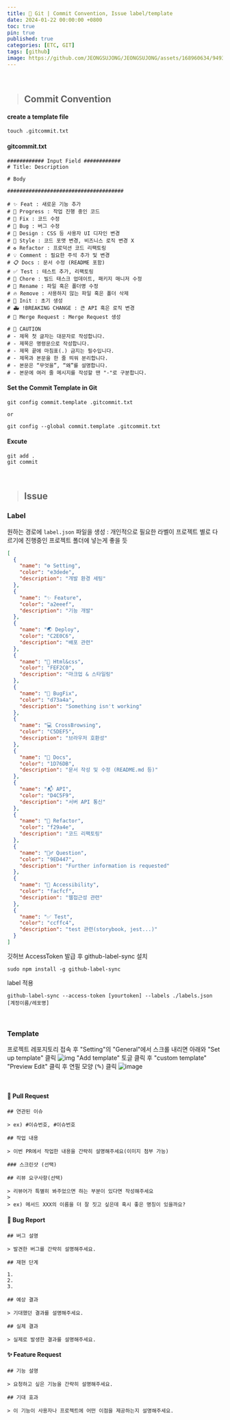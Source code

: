 ```yaml
---
title: 👀 Git | Commit Convention, Issue label/template
date: 2024-01-22 00:00:00 +0800
toc: true
pin: true
published: true
categories: [ETC, GIT]
tags: [github]
image: https://github.com/JEONGSUJONG/JEONGSUJONG/assets/168960634/9493772d-5a56-497b-90a3-87a8c7cfe761
---
```


<br>

> ## Commit Convention

#### create a template file

```shell
touch .gitcommit.txt
```

#### gitcommit.txt

```
############ Input Field ############
# Title: Description

# Body

######################################

# ✨ Feat : 새로운 기능 추가
# 🚧 Progress : 작업 진행 중인 코드
# 🎯 Fix : 코드 수정
# 🐛 Bug : 버그 수정
# 🎨 Design : CSS 등 사용자 UI 디자인 변경
# 💄 Style : 코드 포맷 변경, 비즈니스 로직 변경 X
# ♻️ Refactor : 프로덕션 코드 리팩토링
# 💡 Comment : 필요한 주석 추가 및 변경
# 📋 Docs : 문서 수정 (README 포함)
# ✅ Test : 테스트 추가, 리팩토링
# 🔖 Chore : 빌드 태스크 업데이트, 패키지 매니저 수정
# 📝 Rename : 파일 혹은 폴더명 수정
# 🔥 Remove : 사용하지 않는 파일 혹은 폴더 삭제
# 📌 Init : 초기 생성
# 🚑 !BREAKING CHANGE : 큰 API 혹은 로직 변경
# 🔔 Merge Request : Merge Request 생성

# 🚨 CAUTION
# - 제목 첫 글자는 대문자로 작성합니다.
# - 제목은 명령문으로 작성합니다.
# - 제목 끝에 마침표(.) 금지는 필수입니다.
# - 제목과 본문을 한 줄 띄워 분리합니다.
# - 본문은 “무엇을”, “왜”를 설명합니다.
# - 본문에 여러 줄 메시지를 작성할 땐 "-"로 구분합니다.
```

#### Set the Commit Template in Git

```shell
git config commit.template .gitcommit.txt

or

git config --global commit.template .gitcommit.txt
```

#### Excute

```shell
git add .
git commit
```

<br>

> ## Issue

### Label

원하는 경로에 `label.json` 파일을 생성 : 개인적으로 필요한 라벨이 프로젝트 별로 다르기에 진행중인 프로젝트 폴더에 넣는게 좋을 듯

```json
[
  {
    "name": "⚙ Setting",
    "color": "e3dede",
    "description": "개발 환경 세팅"
  },
  {
    "name": "✨ Feature",
    "color": "a2eeef",
    "description": "기능 개발"
  },
  {
    "name": "🌏 Deploy",
    "color": "C2E0C6",
    "description": "배포 관련"
  },
  {
    "name": "🎨 Html&css",
    "color": "FEF2C0",
    "description": "마크업 & 스타일링"
  },
  {
    "name": "🐞 BugFix",
    "color": "d73a4a",
    "description": "Something isn't working"
  },
  {
    "name": "💻 CrossBrowsing",
    "color": "C5DEF5",
    "description": "브라우저 호환성"
  },
  {
    "name": "📃 Docs",
    "color": "1D76DB",
    "description": "문서 작성 및 수정 (README.md 등)"
  },
  {
    "name": "📬 API",
    "color": "D4C5F9",
    "description": "서버 API 통신"
  },
  {
    "name": "🔨 Refactor",
    "color": "f29a4e",
    "description": "코드 리팩토링"
  },
  {
    "name": "🙋‍♂️ Question",
    "color": "9ED447",
    "description": "Further information is requested"
  },
  {
    "name": "🥰 Accessibility",
    "color": "facfcf",
    "description": "웹접근성 관련"
  },
  {
    "name": "✅ Test",
    "color": "ccffc4",
    "description": "test 관련(storybook, jest...)"
  }
]
```

깃허브 AccessToken 발급 후 github-label-sync 설치
```shell
sudo npm install -g github-label-sync
```
label 적용
```shell
github-label-sync --access-token [yourtoken] --labels ./labels.json [계정이름/레포명]
```

<br>


### Template

프로젝트 레포지토리 접속 후 "Setting"의 "General"에서 스크롤 내리면 아래와 "Set up template" 클릭
![img](https://github.com/user-attachments/assets/8203ea49-e719-4629-aade-646e96ad2352)
"Add template" 토글 클릭 후 "custom template" "Preview Edit" 클릭 후 연필 모양 (✎) 클릭
![image](https://github.com/user-attachments/assets/f370e49e-6c72-4a8f-8d22-ce9a4325dcfa)

<br>

#### 🚀 Pull Request

```
## 연관된 이슈

> ex) #이슈번호, #이슈번호

## 작업 내용

> 이번 PR에서 작업한 내용을 간략히 설명해주세요(이미지 첨부 가능)

### 스크린샷 (선택)

## 리뷰 요구사항(선택)

> 리뷰어가 특별히 봐주었으면 하는 부분이 있다면 작성해주세요
>
> ex) 메서드 XXX의 이름을 더 잘 짓고 싶은데 혹시 좋은 명칭이 있을까요?
```

#### 🐞 Bug Report

```
## 버그 설명

> 발견한 버그를 간략히 설명해주세요.

## 재현 단계

1. 
2. 
3. 

## 예상 결과

> 기대했던 결과를 설명해주세요.

## 실제 결과

> 실제로 발생한 결과를 설명해주세요.
```

#### ✨ Feature Request

```
## 기능 설명

> 요청하고 싶은 기능을 간략히 설명해주세요.

## 기대 효과

> 이 기능이 사용자나 프로젝트에 어떤 이점을 제공하는지 설명해주세요.
```